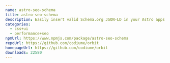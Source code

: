 ```yaml
---
name: astro-seo-schema
title: astro-seo-schema
description: Easily insert valid Schema.org JSON-LD in your Astro apps.
categories:
  - css+ui
  - performance+seo
npmUrl: https://www.npmjs.com/package/astro-seo-schema
repoUrl: https://github.com/codiume/orbit
homepageUrl: https://github.com/codiume/orbit
downloads: 22580
---
```

